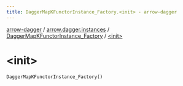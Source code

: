 ```yaml
---
title: DaggerMapKFunctorInstance_Factory.<init> - arrow-dagger
---
```


[arrow-dagger](../../index.html) / [arrow.dagger.instances](../index.html) / [DaggerMapKFunctorInstance_Factory](index.html) / [&lt;init&gt;](./-init-.html)

# &lt;init&gt;

`DaggerMapKFunctorInstance_Factory()`